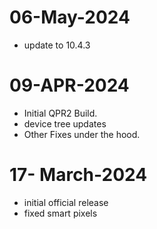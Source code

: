 # 06-May-2024
- update to 10.4.3

# 09-APR-2024
- Initial QPR2 Build.
- device tree updates
- Other Fixes under the hood.

# 17- March-2024
- initial official release
- fixed smart pixels
